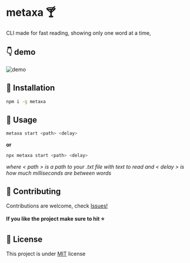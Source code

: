 # metaxa :cocktail:
CLI made for fast reading, showing only one word at a time,
## :point_down: demo
![demo](https://github.com/makoteq/metaxa/blob/master/github/demo.png)

## :floppy_disk: Installation
``` bash
npm i -g metaxa
```
## :electric_plug: Usage 
``` bash
metaxa start <path> <delay>
```
**or**
``` bash
npx metaxa start <path> <delay>
```
_where < path > is a path to your .txt file with text to read
and < delay > is how much milliseconds are between words_
## :raised_hands: Contributing 
Contributions are welcome, check [Issues!](https://github.com/makoteq/metaxa/issues)</br></br>
**If you like the project make sure to hit :star:**
## :page_with_curl: License 
This project is under [MIT](https://github.com/makoteq/metaxa/blob/main/LICENSE) license
